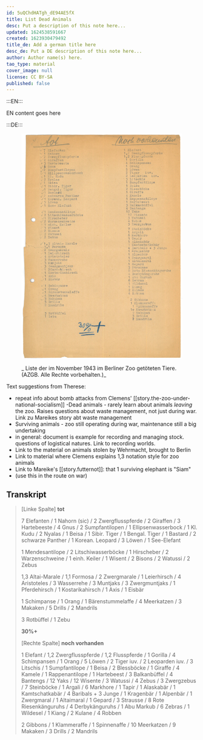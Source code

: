 ```yaml
---
id: 5uQChdHATgh_dE94AE5fX
title: List Dead Animals
desc: Put a description of this note here...
updated: 1624538591667
created: 1623930479492
title_de: Add a german title here
desc_de: Put a DE description of this note here...
author: Author name(s) here.
tao_type: material
cover_image: null
license: CC BY-SA
published: false
---
```


:::EN:::

EN content goes here

:::DE:::

<figure>

![Gelochtes schreibmaschinengeschriebenes Blatt mit zwei Spalten: tot; noch vorhanden. Auflistung der Tiere in jeweiliger Spalte, siehe Transkript unten.](images/cmw/Liste_tote_Tiere_1943.jpg)

<figcaption>

_ Liste der im November 1943 im Berliner Zoo getöteten Tiere. (AZGB. Alle Rechte vorbehalten.)_

</figcaption>

</figure>

Text suggestions from Therese:
- repeat info about bomb attacks from Clemens' [[story.the-zoo-under-national-socialism]]
-Dead animals - rarely learn about animals _leaving_ the zoo. Raises questions about waste management, not just during war. Link zu Mareikes story abt waste management
- Surviving animals - zoo still operating during war, maintenance still a big undertaking
- in general: document is example for recording and managing stock. questions of logistical natures. Link to recording worlds.
- Link to the material on animals stolen by Wehrmacht, brought to Berlin
- Link to material where Clemens explains 1,3 notation style for zoo animals
- Link to Mareike's [[story.futternot]]: that 1 surviving elephant is "Siam"
- (use this in the route on war)

## Transkript

>[Linke Spalte] **tot**
>
>7 Elefanten / 1 Nahorn (sic) / 2 Zwergflusspferde / 2 Giraffen / 3 Hartebeeste / 4 Gnus / 2 Sumpfantilopen / 1 Ellipsenwasserbock / 1 Kl. Kudu / 2 Nyalas / 1 Beisa / 1 Sibir. Tiger / 1 Bengal. Tiger / 1 Bastard / 2 schwarze Panther / 1 Korean. Leopard / 3 Löwen / 1 See-Elefant
>
>1 Mendesantilope / 2 Litschiwasserböcke / 1 Hirscheber / 2 Warzenschweine / 1 einh. Keiler / 1 Wisent / 2 Bisons / 2 Watussi / 2 Zebus 
>
>1,3 Altai-Marale / 1,1 Formosa / 2 Zwergmarale / 1 Leierhirsch / 4 Aristoteles / 3 Wasserrehe / 3 Muntjaks / 3 Zwergmuntjaks / 1 Pferdehirsch / 1 Kostarikahirsch / 1 Axis / 1 Eisbär
>
>1 Schimpanse / 1 Orang / 1 Bärenstummelaffe / 4 Meerkatzen / 3 Makaken / 5 Drills / 2 Mandrils
>
>3 Rotbüffel / 1 Zebu
>
>**30%+**
>
>[Rechte Spalte] **noch vorhanden**
>
>1 Elefant / 1,2 Zwergflusspferde / 1,2 Flusspferde / 1 Gorilla / 4 Schimpansen / 1 Orang / 5 Löwen / 2 Tiger iuv. / 2 Leoparden iuv. / 3 Litschis / 1 Sumpfantilope / 1 Beisa / 2 Blessböcke / 1 Giraffe / 4 Kamele / 1 Rappenantilope / 1 Hartebeest / 3 Balkanbüffel / 4 Bantengs / 12 Yaks / 12 Wisente / 3 Watussi / 4 Zebus / 3 Zwergzebus / 7 Steinböcke / 1 Argali / 6 Markhore / 1 Tapir / 1 Alaskabär / 1 Kamtschatkabär / 4 Baribals + 3 Junge / 1 Kragenbär / 1 Alpenbär / 1 Zwergmaral / 1 Altaimaral / 1 Gepard / 3 Strausse / 8 Rote Riesenkänguruhs / 4 Derbykänguruhs / 1 Abu Markub / 6 Zebras / 1 Wildesel / 1 Kiang / 2 Kulane / 4 Robben 
>
>2 Gibbons / 1 Klammeraffe / 1 Spinnenaffe / 10 Meerkatzen / 9 Makaken / 3 Drills / 2 Mandrils
>
